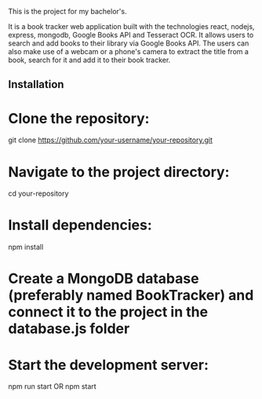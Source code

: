 This is the project for my bachelor's. 

It is a book tracker web application built with the technologies react, nodejs, express, mongodb, Google Books API and Tesseract OCR. It allows users to search and add books to their library via Google Books API. The users can also make use of a webcam or a phone's camera to extract the title from a book, search for it and add it to their book tracker.

## Installation

# Clone the repository:

   git clone https://github.com/your-username/your-repository.git

# Navigate to the project directory:
   cd your-repository

# Install dependencies:
   npm install

# Create a MongoDB database (preferably named BookTracker) and connect it to the project in the database.js folder

# Start the development server:
  npm run start 
  OR
  npm start
